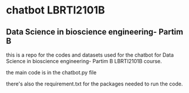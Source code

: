 # chatbot LBRTI2101B
## Data Science in bioscience engineering- Partim B



this is a repo for the codes and datasets used for the chatbot for Data Science in bioscience engineering- Partim B LBRTI2101B course.

the main code is in the chatbot.py file

there's also the requirement.txt for the packages needed to run the code. 
